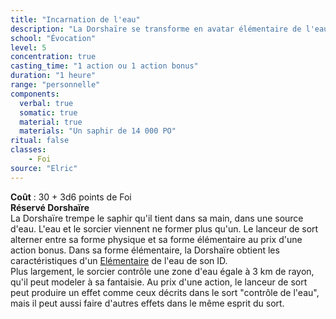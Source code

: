 ```yaml
---
title: "Incarnation de l'eau"
description: "La Dorshaïre se transforme en avatar élémentaire de l'eau."
school: "Évocation"
level: 5
concentration: true
casting_time: "1 action ou 1 action bonus"
duration: "1 heure"
range: "personnelle"
components:
  verbal: true
  somatic: true
  material: true
  materials: "Un saphir de 14 000 PO"
ritual: false
classes:
    - Foi  
source: "Elric"
---
```

**Coût** : 30 + 3d6 points de Foi  
**Réservé Dorshaïre**  
La Dorshaïre trempe le saphir qu'il tient dans sa main, dans une source d'eau. L'eau et le sorcier viennent ne former plus qu'un. Le lanceur de sort alterner entre sa forme physique et sa forme élémentaire au prix d'une action bonus. Dans sa forme élémentaire, la Dorshaïre obtient les caractéristiques d'un [Elémentaire](/bestiaire/elementaire) de l'eau de son ID.   
Plus largement, le sorcier contrôle une zone d'eau égale à 3 km de rayon, qu'il peut modeler à sa fantaisie. Au prix d'une action, le lanceur de sort peut produire un effet comme ceux décrits dans le sort "contrôle de l'eau", mais il peut aussi faire d'autres effets dans le même esprit du sort.
